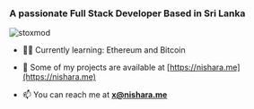 <h3 align="left">A passionate Full Stack Developer Based in Sri Lanka</h3>

<p align="left"> <img src="https://komarev.com/ghpvc/?username=stoxmod&label=Profile%20views&color=0e75b6&style=flat" alt="stoxmod" /> </p>

- 👨‍💻 Currently learning: Ethereum and Bitcoin

- 💬 Some of my projects are available at [https://nishara.me](https://nishara.me)

- 📫 You can reach me at **x@nishara.me**
